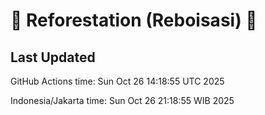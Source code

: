 
# 🌳 Reforestation (Reboisasi) 🌲

## Last Updated

GitHub Actions time: Sun Oct 26 14:18:55 UTC 2025

Indonesia/Jakarta time: Sun Oct 26 21:18:55 WIB 2025
